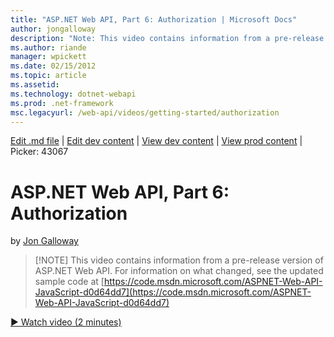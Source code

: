```yaml
---
title: "ASP.NET Web API, Part 6: Authorization | Microsoft Docs"
author: jongalloway
description: "Note: This video contains information from a pre-release version of ASP.NET Web API"
ms.author: riande
manager: wpickett
ms.date: 02/15/2012
ms.topic: article
ms.assetid: 
ms.technology: dotnet-webapi
ms.prod: .net-framework
msc.legacyurl: /web-api/videos/getting-started/authorization
---
```

[Edit .md file](C:\Projects\msc\dev\Msc.Www\Web.ASP\App_Data\github\web-api\videos\getting-started\authorization.md) | [Edit dev content](http://www.aspdev.net/umbraco#/content/content/edit/37168) | [View dev content](http://docs.aspdev.net/tutorials/web-api/videos/getting-started/authorization.html) | [View prod content](http://www.asp.net/web-api/videos/getting-started/authorization) | Picker: 43067

ASP.NET Web API, Part 6: Authorization
====================
by [Jon Galloway](https://github.com/jongalloway)

> [!NOTE] This video contains information from a pre-release version of ASP.NET Web API. For information on what changed, see the updated sample code at [https://code.msdn.microsoft.com/ASPNET-Web-API-JavaScript-d0d64dd7](https://code.msdn.microsoft.com/ASPNET-Web-API-JavaScript-d0d64dd7)

[&#9654; Watch video (2 minutes)](https://channel9.msdn.com/Blogs/ASP-NET-Site-Videos/aspnet-web-api-part-6-authorization)